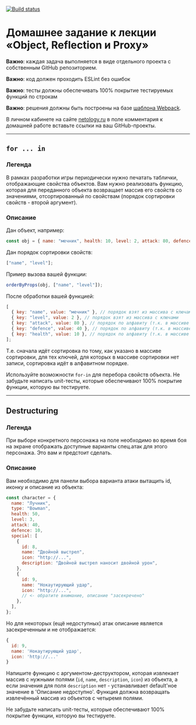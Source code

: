 [![Build status](https://ci.appveyor.com/api/projects/status/yo88am4h8ti5pal6?svg=true)](https://ci.appveyor.com/project/KuznetsovaAnna66/asj-advanced)

# Домашнее задание к лекции «Object, Reflection и Proxy»

**Важно**: каждая задача выполняется в виде отдельного проекта с собственным GitHub репозиторием.

**Важно**: код должен проходить ESLint без ошибок

**Важно**: тесты должны обеспечивать 100% покрытие тестируемых функций по строкам

**Важно**: решения должны быть построены на базе [шаблона Webpack](/ci-template).

В личном кабинете на сайте [netology.ru](http://netology.ru/) в поле комментария к домашней работе вставьте ссылки на ваш GitHub-проекты.

---

## `for ... in`

### Легенда

В рамках разработки игры периодически нужно печатать таблички, отображающие свойства объектов. Вам нужно реализовать функцию, которая для переданного объекта возвращает массив его свойств со значениями, отсортированный по свойствам (порядок сортировки свойств - второй аргумент).

### Описание

Дан объект, например:

```js
const obj = { name: "мечник", health: 10, level: 2, attack: 80, defence: 40 };
```

Дан порядок сортировки свойств:

```javascript
["name", "level"];
```

Пример вызова вашей функции:

```js
orderByProps(obj, ["name", "level"]);
```

После обработки вашей функцией:

```javascript
[
  { key: "name", value: "мечник" }, // порядок взят из массива с ключами
  { key: "level", value: 2 }, // порядок взят из массива с ключами
  { key: "attack", value: 80 }, // порядок по алфавиту (т.к. в массиве с ключами нет значения "attack")
  { key: "defence", value: 40 }, // порядок по алфавиту (т.к. в массиве с ключами нет значения "defence")
  { key: "health", value: 10 }, // порядок по алфавиту (т.к. в массиве с ключами нет значения "health")
];
```

Т.е. сначала идёт сортировка по тому, как указано в массиве сортировки, для тех ключей, для которых в массиве сортировки нет записи, сортировка идёт в алфавитном порядке.

Используйте возможности `for-in` для перебора свойств объекта. Не забудьте написать unit-тесты, которые обеспечивают 100% покрытие функции, которую вы тестируете.

---

## Destructuring

### Легенда

При выборе конкретного персонажа на поле необходимо во время боя на экране отображать доступные варианты спец.атак для этого персонажа. Это вам и предстоит сделать.

### Описание

Вам необходимо для панели выбора варианта атаки вытащить id, иконку и описание из объекта:

```javascript
const character = {
  name: "Лучник",
  type: "Bowman",
  health: 50,
  level: 3,
  attack: 40,
  defence: 10,
  special: [
    {
      id: 8,
      name: "Двойной выстрел",
      icon: "http://...",
      description: "Двойной выстрел наносит двойной урон",
    },
    {
      id: 9,
      name: "Нокаутирующий удар",
      icon: "http://...",
      // <- обратите внимание, описание "засекречено"
    },
  ],
};
```

Но для некоторых (ещё недоступных) атак описание является засекреченным и не отображается:

```javascript
{
  id: 9,
  name: 'Нокаутирующий удар',
  icon: 'http://...'
}
```

Напишите функцию с аргументом-деструктором, которая извлекает массив с нужными полями (`id`, `name`, `description`, `icon`) из объекта, а если значения для поля `description` нет - устанавливает default'ное значение в 'Описание недоступно'. Функция должна возвращать извлечённый массив из объектов с четыремя полями.

Не забудьте написать unit-тесты, которые обеспечивают 100% покрытие функции, которую вы тестируете.
